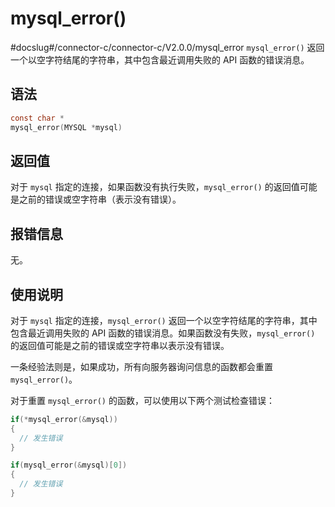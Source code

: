 mysql_error() 
==================================
#docslug#/connector-c/connector-c/V2.0.0/mysql_error
`mysql_error()` 返回一个以空字符结尾的字符串，其中包含最近调用失败的 API 函数的错误消息。

语法 
-----------------------

```c
const char *
mysql_error(MYSQL *mysql)
```



返回值 
------------------------

对于 `mysql` 指定的连接，如果函数没有执行失败，`mysql_error()` 的返回值可能是之前的错误或空字符串（表示没有错误）。

报错信息 
-------------------------

无。

使用说明 
-------------------------

对于 `mysql` 指定的连接，`mysql_error()` 返回一个以空字符结尾的字符串，其中包含最近调用失败的 API 函数的错误消息。如果函数没有失败，`mysql_error()` 的返回值可能是之前的错误或空字符串以表示没有错误。

一条经验法则是，如果成功，所有向服务器询问信息的函数都会重置 `mysql_error()`。

对于重置 `mysql_error()` 的函数，可以使用以下两个测试检查错误：

```c
if(*mysql_error(&mysql))
{
  // 发生错误
}

if(mysql_error(&mysql)[0])
{
  // 发生错误
}
```


